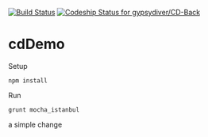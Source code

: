[ ![Build Status](https://snap-ci.com/gipsydiver/CD-Back/branch/master/build_image)](https://snap-ci.com/gipsydiver/CD-Back/branch/master)
[ ![Codeship Status for gypsydiver/CD-Back](https://codeship.com/projects/e34c63b0-109b-0134-0bb4-460e88f4c0c0/status?branch=master)](https://codeship.com/projects/157049)
# cdDemo

Setup
```
npm install
```

Run
```
grunt mocha_istanbul
```

a simple change
